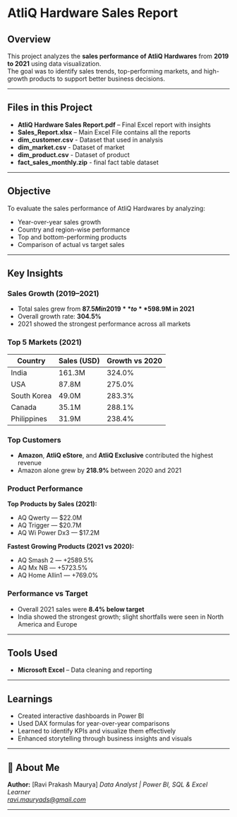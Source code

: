 # AtliQ Hardware Sales Report

##  Overview
This project analyzes the **sales performance of AtliQ Hardwares** from **2019 to 2021** using data visualization.  
The goal was to identify sales trends, top-performing markets, and high-growth products to support better business decisions.

---

##  Files in this Project
- **AtliQ Hardware Sales Report.pdf** – Final Excel report with insights  
- **Sales_Report.xlsx** – Main Excel File contains all the reports
- **dim_customer.csv** - Dataset that used in analysis
- **dim_market.csv** - Dataset of market
- **dim_product.csv** - Dataset of product
- **fact_sales_monthly.zip** - final fact table dataset 

---

##  Objective
To evaluate the sales performance of AtliQ Hardwares by analyzing:
- Year-over-year sales growth  
- Country and region-wise performance  
- Top and bottom-performing products  
- Comparison of actual vs target sales  

---

##  Key Insights

###  Sales Growth (2019–2021)
- Total sales grew from **$87.5M in 2019** to **$598.9M in 2021**  
- Overall growth rate: **304.5%**  
- 2021 showed the strongest performance across all markets  

###  Top 5 Markets (2021)
| Country | Sales (USD) | Growth vs 2020 |
|----------|--------------|----------------|
| India | 161.3M | 324.0% |
| USA | 87.8M | 275.0% |
| South Korea | 49.0M | 283.3% |
| Canada | 35.1M | 288.1% |
| Philippines | 31.9M | 238.4% |

###  Top Customers
- **Amazon**, **AtliQ eStore**, and **AtliQ Exclusive** contributed the highest revenue  
- Amazon alone grew by **218.9%** between 2020 and 2021  

###  Product Performance
**Top Products by Sales (2021):**
- AQ Qwerty — $22.0M  
- AQ Trigger — $20.7M  
- AQ Wi Power Dx3 — $17.2M  

**Fastest Growing Products (2021 vs 2020):**
- AQ Smash 2 — +2589.5%  
- AQ Mx NB — +5723.5%  
- AQ Home Allin1 — +769.0%  

###  Performance vs Target
- Overall 2021 sales were **8.4% below target**  
- India showed the strongest growth; slight shortfalls were seen in North America and Europe  

---

##  Tools Used
- **Microsoft Excel** – Data cleaning and reporting  

---

##  Learnings
- Created interactive dashboards in Power BI  
- Used DAX formulas for year-over-year comparisons  
- Learned to identify KPIs and visualize them effectively  
- Enhanced storytelling through business insights and visuals  

---

## 👤 About Me
**Author:** [Ravi Prakash Maurya]
*Data Analyst | Power BI, SQL & Excel Learner*  
*ravi.mauryads@gmail.com*

---
